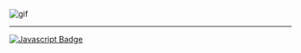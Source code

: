 <img align="center" alt="gif" src="https://media.giphy.com/media/ecRdy78Mkh5J9F3xUU/giphy.gif">

****

[![Javascript Badge](https://img.shields.io/badge/-Javascript-F0DB4F?style=for-the-badge&labelColor=black&logo=javascript&logoColor=F0DB4F)](#)
